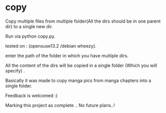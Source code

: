 # copy
Copy multiple files from multiple folder(All the dirs should be in one parent dir) to a single new dir.


Run via python copy.py.

tested on : (opensuse13.2 /debian wheezy).

enter the path of the folder in which you have multiple dirs.

All the content of the dirs will be copied in a single folder (Which you will specify) .

Basically it was made to copy manga pics from manga chapters into a single folder.

Feedback is welcomed :)

Marking this project as complete .. No future plans..!
